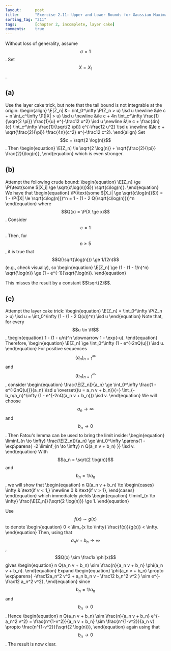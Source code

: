 ```yaml
---
layout:      post
title:       "Exercise 2.11: Upper and Lower Bounds for Gaussian Maxima"
sorting_tag: "211"
tags:        [chapter 2, incomplete, layer cake]
comments:    true
---
```



Without loss of generality, assume $$\sigma = 1$$.
Set $$X = X_1$$.

## (a)

Use the layer cake trick, but note that the tail bound is not integrable at the origin:
\begin{align}
    \E[Z_n]
    &= \int_0^\infty \P(Z_n > u) \isd u \newline
    &\le c + n \int_c^\infty \P(|X| > u) \isd u \newline
    &\le c + 4n \int_c^\infty \frac{1}{\sqrt{2 \pi}} \frac{1}{u} e^{-\frac12 u^2} \isd u \newline
    &\le c + \frac{4n}{c} \int_c^\infty \frac{1}{\sqrt{2 \pi}}  e^{-\frac12 u^2} \isd u \newline
    &\le c + \sqrt{\frac{2}{\pi}} \frac{4n}{c^2} e^{-\frac12 c^2}.
\end{align}
Set $$c = \sqrt{2 \log(n)}$$.
Then
\begin{equation}
    \E[Z_n] \le \sqrt{2 \log(n)} + \sqrt{\frac{2}{\pi}} \frac{2}{\log(n)},
\end{equation}
which is even stronger.

## (b)

Attempt the following crude bound:
\begin{equation}
    \E[Z_n]
    \ge \P(\text{some $|X_i| \ge \sqrt{c\log(n)}$}) \sqrt{c\log(n)}.
\end{equation}
We have that
\begin{equation}
    \P(\text{some $|X_i| \ge \sqrt{c\log(n)}$})
    = 1 - \P(|X| \le \sqrt{c\log(n)})^n
    = 1 - (1 - 2 Q(\sqrt{c\log(n)}))^n
\end{equation}
where $$Q(x) = \P(X \ge x)$$.
Consider $$c = 1$$.
Then, for $$n \ge 5$$, it is true that $$Q(\sqrt{\log(n)}) \ge 1/(2n)$$ (e.g., check visually), so
\begin{equation}
    \E[Z_n]
    \ge (1 - (1 - 1/n)^n) \sqrt{\log(n)}
    \ge (1 - e^{-1})\sqrt{\log(n)}.
\end{equation}

<span class="accent">
    This misses the result by a constant $$\sqrt{2}$$.
</span>

## (c)

Attempt the layer cake trick:
\begin{equation}
    \E[Z_n]
    = \int_0^\infty \P(Z_n > u) \isd u
    = \int_0^\infty (1 - (1 - 2 Q(u))^n) \isd u
\end{equation}
Note that, for every $$u \in \R$$,
\begin{equation}
    1 - (1 - u/n)^n \downarrow 1 - \exp(-u).
\end{equation}
Therefore,
\begin{equation}
    \E[Z_n]
    \ge \int_0^\infty (1 - e^{-2nQ(u)}) \isd u.
\end{equation}
For positive sequences $$(a_n)_{n=1}^\infty$$ and $$(b_n)_{n=1}^\infty$$, consider
\begin{equation}
    \frac{\E[Z_n]}{a_n}
    \ge \int_0^\infty \frac{1 - e^{-2nQ(u)}}{a_n} \isd u
    \overset{(u = a_n v + b_n)}{=} \int_{-b_n/a_n}^\infty (1 - e^{-2nQ(a_n v + b_n)}) \isd v.
\end{equation}
We will choose $$a_n \to \infty$$ and $$b_n \to 0$$.
Then Fatou's lemma can be used to bring the limit inside:
\begin{equation}
    \liminf_{n \to \infty} \frac{\E[Z_n]}{a_n}
    \ge
    \int_0^\infty \parens{1 -  \exp\parens{
        -2 \liminf_{n \to \infty} n Q(a_n v + b_n)
    }} \isd v.
\end{equation}
With $$a_n = \sqrt{2 \log(n)}$$ and $$b_n = 1/a_n$$,
we will show that
\begin{equation}
    n Q(a_n v + b_n)
    \to \begin{cases}
        \infty  & \text{if $v < 1$,} \newline
        0 & \text{if $v > 1$},
    \end{cases}
\end{equation}
which immediately yields
\begin{equation}
    \liminf_{n \to \infty} \frac{\E[Z_n]}{\sqrt{2 \log(n)}} \ge 1.
\end{equation}

Use $$f(x) \sim g(x)$$ to denote
\begin{equation}
    0 < \lim_{x \to \infty} \frac{f(x)}{g(x)} < \infty.
\end{equation}
Then, using that $$a_nv + b_n \to \infty$$, $$Q(x) \sim \frac1x \phi(x)$$ gives
\begin{equation}
    n Q(a_n v + b_n)
    \sim \frac{n}{a_n v + b_n} \phi(a_n v + b_n).
\end{equation}
Expand
\begin{equation}
    \phi(a_n v + b_n)
    \propto
    \exp\parens{
        -\frac12a_n^2 v^2 + a_n b_n v - \frac12 b_n^2 v^2
    }
    \sim
    e^{-\frac12 a_n^2 v^2},
\end{equation}
since $$b_n = 1/a_n$$ and $$b_n \to 0$$.
Hence
\begin{equation}
    n Q(a_n v + b_n)
    \sim \frac{n}{a_n v + b_n} e^{-a_n^2 v^2}
    = \frac{n^{1-v^2}}{a_n v + b_n}
    \sim \frac{n^{1-v^2}}{a_n v}
    \propto \frac{n^{1-v^2}}{\sqrt{2 \log(n)}},
\end{equation}
again using that $$b_n \to 0$$.
The result is now clear.
